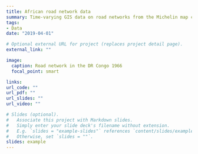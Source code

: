 ```yaml
---
title: African road network data
summary: Time-varying GIS data on road networks from the Michelin map corpus 1966-2017.
tags:
- Data
date: "2019-04-01"

# Optional external URL for project (replaces project detail page).
external_link: ""

image:
  caption: Road network in the DR Congo 1966
  focal_point: smart

links:
url_code: ""
url_pdf: ""
url_slides: ""
url_video: ""

# Slides (optional).
#   Associate this project with Markdown slides.
#   Simply enter your slide deck's filename without extension.
#   E.g. `slides = "example-slides"` references `content/slides/example-slides.md`.
#   Otherwise, set `slides = ""`.
slides: example
---
```

